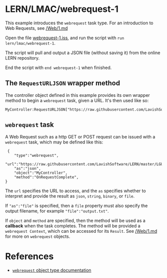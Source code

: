 # LERN/LMAC/webrequest-1

This example introduces the ```webrequest``` task type. For an introduction to Web Requests, see [/Web/1.md](../Web/1.md)

Open the file [webrequest-1.iss](webrequest-1.iss), and run the script with ```run lern/lmac/webrequest-1```.

The script will pull and output a JSON file (without saving it) from the online LERN repository.

End the script with ```end webrequest-1``` when finished. 

## The ```RequestURLJSON``` wrapper method
The controller object defined in this example provides its own wrapper method to begin a ```webrequest``` task, given a URL. It's then used like so:
```
MyController:RequestURLJSON["https://raw.githubusercontent.com/LavishSoftware/LERN/master/LGUI2/1.json"]
```

## ```webrequest``` task
A Web Request such as a http GET or POST request can be issued with a ```webrequest``` task, which may be defined like this:
```
 {
    "type":"webrequest",
    "url":"https://raw.githubusercontent.com/LavishSoftware/LERN/master/LGUI2/1.json"
    "as":"json",
    "object":"MyController",
    "method":"OnRequestComplete",
}
```

The ```url``` specifies the URL to access, and the ```as``` specifies whether to interpret and provide the result as ```json```, ```string```, ```binary```, or ```file```. 

If ```"as":"file"``` is specified, then a ```file``` property must also specify the output filename, for example  ```"file":"output.txt"```.

If ```object``` and ```method``` are specified, then the method will be used as a **callback** when the task completes. The method will be provided a ```webrequest Context```, which can be accessed for its ```Result```. See [/Web/1.md](../Web/1.md) for more on ```webrequest``` objects.


# References
* [```webrequest``` object type documentation](https://www.lavishsoft.com/wiki/index.php/ISKernel:webrequest_(Object_Type))